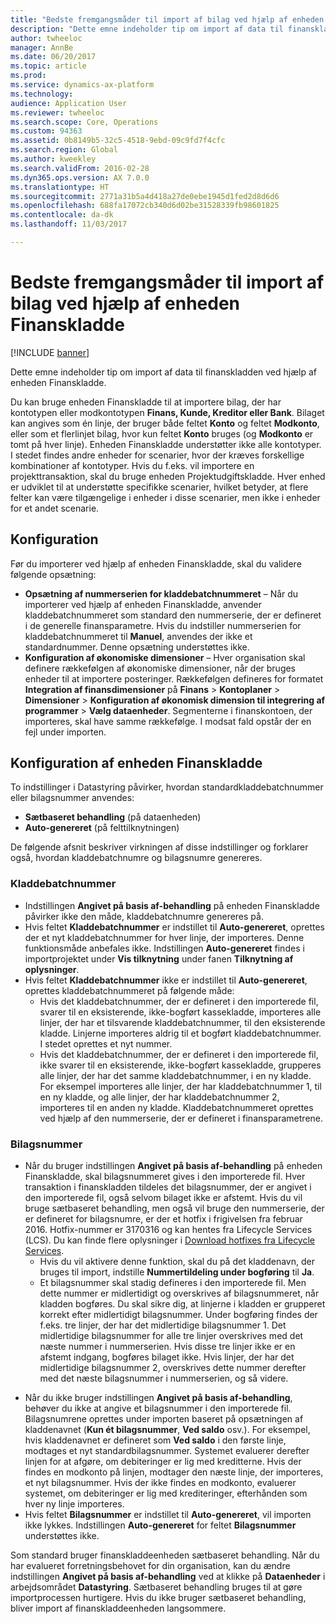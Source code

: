 ```yaml
---
title: "Bedste fremgangsmåder til import af bilag ved hjælp af enheden Finanskladde"
description: "Dette emne indeholder tip om import af data til finanskladden ved hjælp af enheden Finanskladde."
author: twheeloc
manager: AnnBe
ms.date: 06/20/2017
ms.topic: article
ms.prod: 
ms.service: dynamics-ax-platform
ms.technology: 
audience: Application User
ms.reviewer: twheeloc
ms.search.scope: Core, Operations
ms.custom: 94363
ms.assetid: 0b8149b5-32c5-4518-9ebd-09c9fd7f4cfc
ms.search.region: Global
ms.author: kweekley
ms.search.validFrom: 2016-02-28
ms.dyn365.ops.version: AX 7.0.0
ms.translationtype: HT
ms.sourcegitcommit: 2771a31b5a4d418a27de0ebe1945d1fed2d8d6d6
ms.openlocfilehash: 688fa17072cb340d6d02be31528339fb98601825
ms.contentlocale: da-dk
ms.lasthandoff: 11/03/2017

---
```


# <a name="best-practices-for-importing-vouchers-using-the-general-journal-entity"></a>Bedste fremgangsmåder til import af bilag ved hjælp af enheden Finanskladde

[!INCLUDE [banner](../includes/banner.md)]

Dette emne indeholder tip om import af data til finanskladden ved hjælp af enheden Finanskladde.  

Du kan bruge enheden Finanskladde til at importere bilag, der har kontotypen eller modkontotypen **Finans, Kunde, Kreditor eller Bank**. Bilaget kan angives som én linje, der bruger både feltet **Konto** og feltet **Modkonto**, eller som et flerlinjet bilag, hvor kun feltet **Konto** bruges (og **Modkonto** er tomt på hver linje). Enheden Finanskladde understøtter ikke alle kontotyper. I stedet findes andre enheder for scenarier, hvor der kræves forskellige kombinationer af kontotyper. Hvis du f.eks. vil importere en projekttransaktion, skal du bruge enheden Projektudgiftskladde. Hver enhed er udviklet til at understøtte specifikke scenarier, hvilket betyder, at flere felter kan være tilgængelige i enheder i disse scenarier, men ikke i enheder for et andet scenarie.

## <a name="setup"></a>Konfiguration
Før du importerer ved hjælp af enheden Finanskladde, skal du validere følgende opsætning:

-   **Opsætning af nummerserien for kladdebatchnummeret** – Når du importerer ved hjælp af enheden Finanskladde, anvender kladdebatchnummeret som standard den nummerserie, der er defineret i de generelle finansparametre. Hvis du indstiller nummerserien for kladdebatchnummeret til **Manuel**, anvendes der ikke et standardnummer. Denne opsætning understøttes ikke.
-   **Konfiguration af økonomiske dimensioner** – Hver organisation skal definere rækkefølgen af økonomiske dimensioner, når der bruges enheder til at importere posteringer. Rækkefølgen defineres for formatet **Integration af finansdimensioner** på **Finans** &gt; **Kontoplaner** &gt; **Dimensioner** &gt; **Konfiguration af økonomisk dimension til integrering af programmer** &gt; **Vælg dataenheder**. Segmenterne i finanskontoen, der importeres, skal have samme rækkefølge. I modsat fald opstår der en fejl under importen.

## <a name="general-journal-entity-setup"></a>Konfiguration af enheden Finanskladde
To indstillinger i Datastyring påvirker, hvordan standardkladdebatchnummer eller bilagsnummer anvendes:

-   **Sætbaseret behandling** (på dataenheden)
-   **Auto-genereret** (på felttilknytningen)

De følgende afsnit beskriver virkningen af disse indstillinger og forklarer også, hvordan kladdebatchnumre og bilagsnumre genereres.

### <a name="journal-batch-number"></a>Kladdebatchnummer

-   Indstillingen **Angivet på basis af-behandling** på enheden Finanskladde påvirker ikke den måde, kladdebatchnumre genereres på.
-   Hvis feltet **Kladdebatchnummer** er indstillet til **Auto-genereret**, oprettes der et nyt kladdebatchnummer for hver linje, der importeres. Denne funktionsmåde anbefales ikke. Indstillingen **Auto-genereret** findes i importprojektet under **Vis tilknytning** under fanen **Tilknytning af oplysninger**.
-   Hvis feltet **Kladdebatchnummer** ikke er indstillet til **Auto-genereret**, oprettes kladdebatchnummeret på følgende måde:
    -   Hvis det kladdebatchnummer, der er defineret i den importerede fil, svarer til en eksisterende, ikke-bogført kassekladde, importeres alle linjer, der har et tilsvarende kladdebatchnummer, til den eksisterende kladde. Linjerne importeres aldrig til et bogført kladdebatchnummer. I stedet oprettes et nyt nummer.
    -   Hvis det kladdebatchnummer, der er defineret i den importerede fil, ikke svarer til en eksisterende, ikke-bogført kassekladde, grupperes alle linjer, der har det samme kladdebatchnummer, i en ny kladde. For eksempel importeres alle linjer, der har kladdebatchnummer 1, til en ny kladde, og alle linjer, der har kladdebatchnummer 2, importeres til en anden ny kladde. Kladdebatchnummeret oprettes ved hjælp af den nummerserie, der er defineret i finansparametrene.

### <a name="voucher-number"></a>Bilagsnummer

-   Når du bruger indstillingen **Angivet på basis af-behandling** på enheden Finanskladde, skal bilagsnummeret gives i den importerede fil. Hver transaktion i finanskladden tildeles det bilagsnummer, der er angivet i den importerede fil, også selvom bilaget ikke er afstemt. Hvis du vil bruge sætbaseret behandling, men også vil bruge den nummerserie, der er defineret for bilagsnumre, er der et hotfix i frigivelsen fra februar 2016. Hotfix-nummer er 3170316 og kan hentes fra Lifecycle Services (LCS). Du kan finde flere oplysninger i [Download hotfixes fra Lifecycle Services](..\migration-upgrade\download-hotfix-lcs.md).
    -   Hvis du vil aktivere denne funktion, skal du på det kladdenavn, der bruges til import, indstille **Nummertildeling under bogføring** til **Ja**.
    -   Et bilagsnummer skal stadig defineres i den importerede fil. Men dette nummer er midlertidigt og overskrives af bilagsnummeret, når kladden bogføres. Du skal sikre dig, at linjerne i kladden er grupperet korrekt efter midlertidigt bilagsnummer. Under bogføring findes der f.eks. tre linjer, der har det midlertidige bilagsnummer 1. Det midlertidige bilagsnummer for alle tre linjer overskrives med det næste nummer i nummerserien. Hvis disse tre linjer ikke er en afstemt indgang, bogføres bilaget ikke. Hvis linjer, der har det midlertidige bilagsnummer 2, overskrives dette nummer derefter med det næste bilagsnummer i nummerserien, og så videre.

<!-- -->

-   Når du ikke bruger indstillingen **Angivet på basis af-behandling**, behøver du ikke at angive et bilagsnummer i den importerede fil. Bilagsnumrene oprettes under importen baseret på opsætningen af kladdenavnet (**Kun ét bilagsnummer**, **Ved saldo** osv.). For eksempel, hvis kladdenavnet er defineret som **Ved saldo** i den første linje, modtages et nyt standardbilagsnummer. Systemet evaluerer derefter linjen for at afgøre, om debiteringer er lig med kreditterne. Hvis der findes en modkonto på linjen, modtager den næste linje, der importeres, et nyt bilagsnummer. Hvis der ikke findes en modkonto, evaluerer systemet, om debiteringer er lig med krediteringer, efterhånden som hver ny linje importeres.
-   Hvis feltet **Bilagsnummer** er indstillet til **Auto-genereret**, vil importen ikke lykkes. Indstillingen **Auto-genereret** for feltet **Bilagsnummer** understøttes ikke.

Som standard bruger finanskladdeenheden sætbaseret behandling. Når du har evalueret forretningsbehovet for din organisation, kan du ændre indstillingen **Angivet på basis af-behandling** ved at klikke på **Dataenheder** i arbejdsområdet **Datastyring**. Sætbaseret behandling bruges til at gøre importprocessen hurtigere. Hvis du ikke bruger sætbaseret behandling, bliver import af finanskladdeenheden langsommere.




